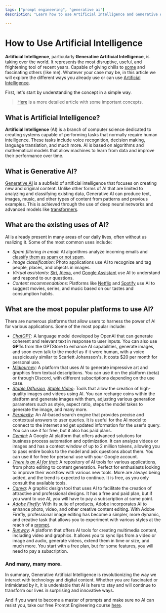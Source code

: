 ```yaml
---
tags: ["prompt engineering", "generative ai"]
description: "Learn how to use Artificial Intelligence and Generative AI to improve your workflow and create amazing content. Let's dive in! 🚀"

---
```


# How to Use Artificial Intelligence

**Artificial Intelligence**, particularly **Generative Artificial Intelligence**, is taking over the world. It represents the most disruptive, useful, and frightening tool of recent years. Capable of giving chills to [some](https://www.nationalgeographic.com/science/article/ai-uncanny-valley) and fascinating others (like me). Whatever your case may be, in this article we will explore the different ways you already use or can use [Artificial Intelligence](https://en.wikipedia.org/wiki/Artificial_intelligence).

First, let's start by understanding the concept in a simple way.

> [Here](https://4geeks.com/lesson/artificial-intelligence-in-simple-terms) is a more detailed article with some important concepts.

## What is Artificial Intelligence?

**Artificial Intelligence** (AI) is a branch of computer science dedicated to creating systems capable of performing tasks that normally require human intelligence. These tasks include voice recognition, decision making, language translation, and much more. AI is based on algorithms and mathematical models that allow machines to learn from data and improve their performance over time.

## What is Generative AI?

[Generative AI](https://en.wikipedia.org/wiki/Generative_artificial_intelligence) is a subfield of artificial intelligence that focuses on creating new and original content. Unlike other forms of AI that are limited to analyzing and classifying existing data, Generative AI can produce text, images, music, and other types of content from patterns and previous examples. This is achieved through the use of deep neural networks and advanced models like [transformers](https://blogs.nvidia.com/blog/2020/05/21/what-is-a-transformer-model/).

## What are the existing uses of AI?

AI is already present in many areas of our daily lives, often without us realizing it. Some of the most common uses include:

- *Spam filtering in email*: AI algorithms analyze incoming emails and [classify them as spam or not spam](https://learn.microsoft.com/en-us/dynamics365/customer-insights/journeys/spam-checker).
- *Image classification*: Photo applications use AI to recognize and tag people, places, and objects in images.
- *Virtual assistants*: [Siri](https://www.apple.com/siri/), [Alexa](https://www.amazon.com/alexa-skills/b?ie=UTF8&node=13727921011), and [Google Assistant](https://assistant.google.com/) use AI to understand and respond to our questions.
- *Content recommendations*: Platforms like [Netflix](https://www.netflix.com/) and [Spotify](https://www.spotify.com/) use AI to suggest movies, series, and music based on our tastes and consumption habits.

## What are the most popular platforms to use AI?

There are numerous platforms that allow users to harness the power of AI for various applications. Some of the most popular include:

- *[ChatGPT](https://chatgpt.com/)*: A language model developed by OpenAI that can generate coherent and relevant text in response to user inputs. You can also use **GPTs** from the GPTStore to enhance AI capabilities, generate images, and soon even talk to the model as if it were human, with a voice suspiciously similar to Scarlett Johansson's. It costs $20 per month for personal use.
- *[Midjourney](https://www.midjourney.com/)*: A platform that uses AI to generate impressive art and graphics from textual descriptions. You can use it on the platform (beta) or through Discord, with different subscriptions depending on the use case.
- *[Stable Diffusion](https://stability.ai/), [Stable Video](https://www.stablevideo.com/generate)*: Tools that allow the creation of high-quality images and videos using AI. You can recharge coins within the platform and generate images with them, adjusting various generation parameters such as style, aspect ratio, steps the model takes to generate the image, and many more.
- *[Perplexity](https://www.perplexity.ai/)*: An AI-based search engine that provides precise and contextual answers to user queries. It is useful for the AI model to connect to the internet and get updated information for the user's query. You can use it for free, but it also has paid plans.
- *[Gemini](https://gemini.google.com/app?hl=en)*: A Google AI platform that offers advanced solutions for business process automation and optimization. It can analyze videos or images and has a context window of up to 2 million tokens, allowing you to pass entire books to the model and ask questions about them. You can use it for free for personal use with your Google account.
- *[There is an AI for that](https://theresanaiforthat.com/)*: A repository of AI tools for various applications, from photo editing to content generation. Perfect for enthusiasts looking to improve their workflow with various new tools. More are always being added, and the trend is expected to continue. It is free, as you only consult the available tools.
- *[Canva](https://www.canva.com/)*: A graphic design tool that uses AI to facilitate the creation of attractive and professional designs. It has a free and paid plan, but if you want to use AI, you will have to pay a subscription at some point.
- *[Adobe Firefly](https://www.adobe.com/products/firefly.html)*: With its suite of products, Adobe incorporates AI to enhance photo, video, and other creative content editing. With Adobe Firefly, professional image editing has become a simpler, more dynamic, and creative task that allows you to experiment with various styles at the reach of a [prompt](https://4geeks.com/lesson/what-is-a-prompt).
- *[Runway](https://runwayml.com/)*: A platform that offers AI tools for creating multimedia content, including video and graphics. It allows you to sync lips from a video or image and audio, generate videos, extend them in time or size, and much more. You start with a free plan, but for some features, you will need to pay a subscription.

### And many, many more.

In summary, Generative Artificial Intelligence is revolutionizing the way we interact with technology and digital content. Whether you are fascinated or intimidated by it, it is undeniable that AI is here to stay and will continue to transform our lives in surprising and innovative ways.

And if you want to become a master of prompts and make sure no AI can resist you, take our free Prompt Engineering course [here](https://4geeks.com/interactive-exercise/prompt-engineering-exercise-course).